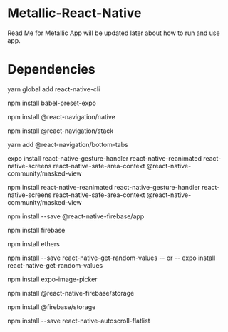 # Metallic-React-Native
Read Me for Metallic App will be updated later about how to run and use app.

# Dependencies
yarn global add react-native-cli  

npm install babel-preset-expo    

npm install @react-navigation/native    

npm install @react-navigation/stack  

yarn add @react-navigation/bottom-tabs  

expo install react-native-gesture-handler react-native-reanimated react-native-screens react-native-safe-area-context @react-native-community/masked-view    

npm install react-native-reanimated react-native-gesture-handler react-native-screens react-native-safe-area-context @react-native-community/masked-view  

npm install --save @react-native-firebase/app  

npm install firebase  

npm install ethers  

npm install --save react-native-get-random-values -- or -- expo install react-native-get-random-values  

npm install expo-image-picker

npm install @react-native-firebase/storage

npm install @firebase/storage

npm install --save react-native-autoscroll-flatlist
